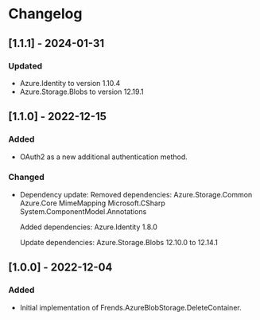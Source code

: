 # Changelog

## [1.1.1] - 2024-01-31
### Updated
- Azure.Identity to version 1.10.4
- Azure.Storage.Blobs to version 12.19.1

## [1.1.0] - 2022-12-15
### Added
- OAuth2 as a new additional authentication method.
### Changed
- Dependency update:
    Removed dependencies:
        Azure.Storage.Common
        Azure.Core
        MimeMapping
        Microsoft.CSharp
        System.ComponentModel.Annotations

    Added dependencies:
        Azure.Identity 1.8.0

    Update dependencies:
        Azure.Storage.Blobs 12.10.0 to 12.14.1


## [1.0.0] - 2022-12-04
### Added
- Initial implementation of Frends.AzureBlobStorage.DeleteContainer.